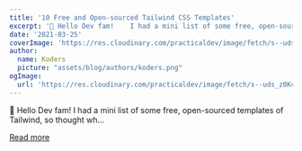 ```yaml
---
title: '10 Free and Open-sourced Tailwind CSS Templates'
excerpt: '👋 Hello Dev fam!    I had a mini list of some free, open-sourced templates of Tailwind, so thought wh...'
date: '2021-03-25'
coverImage: 'https://res.cloudinary.com/practicaldev/image/fetch/s--uds_z0Kc--/c_imagga_scale,f_auto,fl_progressive,h_420,q_auto,w_1000/https://dev-to-uploads.s3.amazonaws.com/uploads/articles/kyo0b84nb6wr3dv81qvf.png'
author:
  name: Koders
  picture: "assets/blog/authors/koders.png"
ogImage:
  url: 'https://res.cloudinary.com/practicaldev/image/fetch/s--uds_z0Kc--/c_imagga_scale,f_auto,fl_progressive,h_420,q_auto,w_1000/https://dev-to-uploads.s3.amazonaws.com/uploads/articles/kyo0b84nb6wr3dv81qvf.png'
---
```


👋 Hello Dev fam!    I had a mini list of some free, open-sourced templates of Tailwind, so thought wh...

[Read more](https://dev.to/exwhyzed/10-free-and-open-sourced-tailwind-css-templates-5fb)
